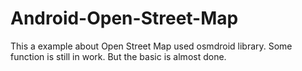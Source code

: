 # Android-Open-Street-Map
 This a example about Open Street Map used osmdroid library. Some function is still in work. But the basic is almost done.
 
